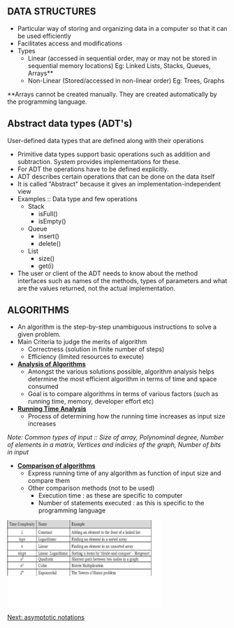 DATA STRUCTURES
-
- Particular way of storing and organizing data in a computer so that it can be used efficiently
- Facilitates access and modifications
- Types
    - Linear (accessed in sequential order, may or may not be stored in sequential memory locations)
      Eg: Linked Lists, Stacks, Queues, Arrays**
    - Non-Linear (Stored/accessed in non-linear order)
      Eg: Trees, Graphs

**Arrays cannot be created manually. They are created automatically by the programming language.

Abstract data types (ADT's)
- 
User-defined data types that are defined along with their operations
- Primitive data types support basic operations such as addition and subtraction. System provides implementations for these.
- For ADT the operations have to be defined explicitly.
- ADT describes certain operations that can be done on the data itself
- It is called "Abstract" because it gives an implementation-independent view
- Examples :: Data type and few operations
    - Stack
      -   isFull()
      -   isEmpty() 
    - Queue 
      - insert() 
      - delete()
    - List 
      - size() 
      - get(i)
- The user or client of the ADT needs to know about the method interfaces such as names of the methods, types of parameters and what are the values returned, not the actual implementation.

ALGORITHMS
- 
- An algorithm is the step-by-step unambiguous instructions to solve a given problem.
- Main Criteria to judge the merits of algorithm
    - Correctness (solution in finite number of steps)
    - Efficiency (limited resources to execute)
- <ins><b>Analysis of Algorithms</b></ins>
    - Amongst the various solutions possible, algorithm analysis helps determine the most efficient algorithm in terms of time and space consumed
    - Goal is to compare algorithms in terms of various factors (such as running time, memory, developer effort etc)
- <ins><b>Running Time Analysis</b></ins>
    - Process of determining how the running time increases as input size increases

<i>Note: Common types of input :: Size of array, Polynominal degree, Number of elements in a matrix, Vertices and indicies of the graph, Number of bits in input</i>

- <ins><b>Comparison of algorithms</b></ins>
    - Express running time of any algorithm as function of input size and compare them
    - Other comparison methods (not to be used)
        - Execution time : as these are specific to computer
        - Number of statements executed : as this is specific to the programming language

<img src="algorithms/growth_rate.png" alt="Growth Rate" align="middle" width="70%">

<a href="algorithms/1.asymptotic_notations.md">Next: asymptotic notations</a>

